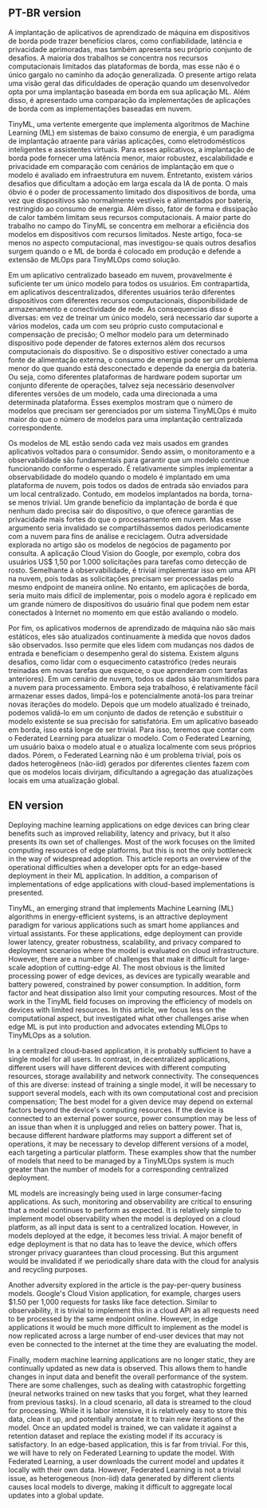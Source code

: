 ## PT-BR version
A implantação de aplicativos de aprendizado de máquina em dispositivos de borda pode trazer benefícios claros, como confiabilidade, latência e privacidade aprimoradas, mas também apresenta seu próprio conjunto de desafios. A maioria dos trabalhos se concentra nos recursos computacionais limitados das plataformas de borda, mas esse não é o único gargalo no caminho da adoção generalizada. O presente artigo relata uma visão geral das dificuldades de operação quando um desenvolvedor opta por uma implantação baseada em borda em sua aplicação ML. Além disso, é apresentado uma comparação da implementações de aplicações de borda com as implementações baseadas em nuvem.

TinyML, uma vertente emergente que implementa algoritmos de Machine Learning (ML) em sistemas de baixo consumo de energia, é um paradigma de implantação atraente para várias aplicações, como eletrodomésticos inteligentes e assistentes virtuais. Para esses aplicativos, a implantação de borda pode fornecer uma latência menor, maior robustez, escalabilidade e privacidade em comparação com cenários de implantação em que o modelo é avaliado em infraestrutura em nuvem. Entretanto, existem vários desafios que dificultam a adoção em larga escala da IA de ponta. O mais óbvio é o poder de processamento limitado dos dispositivos de borda, uma vez que dispositivos são normalmente vestíveis e alimentados por bateria, restringido ao consumo de energia. Além disso, fator de forma e dissipação de calor também limitam seus recursos computacionais. A maior parte do trabalho no campo do TinyML se concentra em melhorar a eficiência dos modelos em dispositivos com recursos limitados. Neste artigo, foca-se menos no aspecto computacional, mas investigou-se quais outros desafios surgem quando o e ML de borda é colocado em produção e defende a extensão de MLOps para TinyMLOps como solução.

Em um aplicativo centralizado baseado em nuvem, provavelmente é suficiente ter um único modelo para todos os usuários. Em contrapartida, em aplicativos descentralizados, diferentes usuários terão diferentes dispositivos com diferentes recursos computacionais, disponibilidade de armazenamento e conectividade de rede. As consequencias disso é diversas: em vez de treinar um único modelo, será necessario dar suporte a vários modelos, cada um com seu próprio custo computacional e compensação de precisão; O melhor modelo para um determinado dispositivo pode depender de fatores externos além dos recursos computacionais do dispositivo. Se o dispositivo estiver conectado a uma fonte de alimentação externa, o consumo de energia pode ser um problema menor do que quando está desconectado e depende da energia da bateria. Ou seja, como diferentes plataformas de hardware podem suportar um conjunto diferente de operações, talvez seja necessário desenvolver diferentes versões de um modelo, cada uma direcionada a uma determinada plataforma. Esses exemplos mostram que o número de modelos que precisam ser gerenciados por um sistema TinyMLOps é muito maior do que o número de modelos para uma implantação centralizada correspondente.

Os modelos de ML estão sendo cada vez mais usados em grandes aplicativos voltados para o consumidor. Sendo assim, o monitoramento e a observabilidade são fundamentais para garantir que um modelo continue funcionando conforme o esperado. É relativamente simples implementar a observabilidade do modelo quando o modelo é implantado em uma plataforma de nuvem, pois todos os dados de entrada são enviados para um local centralizado. Contudo, em modelos implantados na borda, torna-se menos trivial. Um grande benefício da implantação de borda é que nenhum dado precisa sair do dispositivo, o que oferece garantias de privacidade mais fortes do que o processamento em nuvem. Mas esse argumento seria invalidado se compartilhássemos dados periodicamente com a nuvem para fins de análise e reciclagem.
Outra adversidade explorada no artigo são os modelos de negócios de pagamento por consulta. A aplicação Cloud Vision do Google, por exemplo, cobra dos usuários US$ 1,50 por 1.000 solicitações para tarefas como detecção de rosto. Semelhante à observabilidade, é trivial implementar isso em uma API na nuvem, pois todas as solicitações precisam ser processadas pelo mesmo endpoint de maneira online. No entanto, em aplicações de borda, seria muito mais difícil de implementar, pois o modelo agora é replicado em um grande número de dispositivos do usuário final que podem nem estar conectados à Internet no momento em que estão avaliando o modelo. 

Por fim, os aplicativos modernos de aprendizado de máquina não são mais estáticos, eles são atualizados continuamente à medida que novos dados são observados. Isso permite que eles lidem com mudanças nos dados de entrada e beneficiam o desempenho geral do sistema. Existem alguns desafios, como lidar com o esquecimento catastrófico (redes neurais treinadas em novas tarefas que esquece, o que aprenderam com tarefas anteriores). Em um cenário de nuvem, todos os dados são transmitidos para a nuvem para processamento. Embora seja trabalhoso, é relativamente fácil armazenar esses dados, limpá-los e potencialmente anotá-los para treinar novas iterações do modelo. Depois que um modelo atualizado é treinado, podemos validá-lo em um conjunto de dados de retenção e substituir o modelo existente se sua precisão for satisfatória. Em um aplicativo baseado em borda, isso está longe de ser trivial. Para isso, teremos que contar com o Federated Learning para atualizar o modelo. Com o Federated Learning, um usuário baixa o modelo atual e o atualiza localmente com seus próprios dados. Pórem, o Federated Learning não é um problema trivial, pois os dados heterogêneos (não-iid) gerados por diferentes clientes fazem com que os modelos locais divirjam, dificultando a agregação das atualizações locais em uma atualização global.


## EN version
Deploying machine learning applications on edge devices can bring clear benefits such as improved reliability, latency and privacy, but it also presents its own set of challenges. Most of the work focuses on the limited computing resources of edge platforms, but this is not the only bottleneck in the way of widespread adoption. This article reports an overview of the operational difficulties when a developer opts for an edge-based deployment in their ML application. In addition, a comparison of implementations of edge applications with cloud-based implementations is presented.

TinyML, an emerging strand that implements Machine Learning (ML) algorithms in energy-efficient systems, is an attractive deployment paradigm for various applications such as smart home appliances and virtual assistants. For these applications, edge deployment can provide lower latency, greater robustness, scalability, and privacy compared to deployment scenarios where the model is evaluated on cloud infrastructure. However, there are a number of challenges that make it difficult for large-scale adoption of cutting-edge AI. The most obvious is the limited processing power of edge devices, as devices are typically wearable and battery powered, constrained by power consumption. In addition, form factor and heat dissipation also limit your computing resources. Most of the work in the TinyML field focuses on improving the efficiency of models on devices with limited resources. In this article, we focus less on the computational aspect, but investigated what other challenges arise when edge ML is put into production and advocates extending MLOps to TinyMLOps as a solution.

In a centralized cloud-based application, it is probably sufficient to have a single model for all users. In contrast, in decentralized applications, different users will have different devices with different computing resources, storage availability and network connectivity. The consequences of this are diverse: instead of training a single model, it will be necessary to support several models, each with its own computational cost and precision compensation; The best model for a given device may depend on external factors beyond the device's computing resources. If the device is connected to an external power source, power consumption may be less of an issue than when it is unplugged and relies on battery power. That is, because different hardware platforms may support a different set of operations, it may be necessary to develop different versions of a model, each targeting a particular platform. These examples show that the number of models that need to be managed by a TinyMLOps system is much greater than the number of models for a corresponding centralized deployment.

ML models are increasingly being used in large consumer-facing applications. As such, monitoring and observability are critical to ensuring that a model continues to perform as expected. It is relatively simple to implement model observability when the model is deployed on a cloud platform, as all input data is sent to a centralized location. However, in models deployed at the edge, it becomes less trivial. A major benefit of edge deployment is that no data has to leave the device, which offers stronger privacy guarantees than cloud processing. But this argument would be invalidated if we periodically share data with the cloud for analysis and recycling purposes.

Another adversity explored in the article is the pay-per-query business models. Google's Cloud Vision application, for example, charges users $1.50 per 1,000 requests for tasks like face detection. Similar to observability, it is trivial to implement this in a cloud API as all requests need to be processed by the same endpoint online. However, in edge applications it would be much more difficult to implement as the model is now replicated across a large number of end-user devices that may not even be connected to the internet at the time they are evaluating the model.

Finally, modern machine learning applications are no longer static, they are continually updated as new data is observed. This allows them to handle changes in input data and benefit the overall performance of the system. There are some challenges, such as dealing with catastrophic forgetting (neural networks trained on new tasks that you forget, what they learned from previous tasks). In a cloud scenario, all data is streamed to the cloud for processing. While it is labor intensive, it is relatively easy to store this data, clean it up, and potentially annotate it to train new iterations of the model. Once an updated model is trained, we can validate it against a retention dataset and replace the existing model if its accuracy is satisfactory. In an edge-based application, this is far from trivial. For this, we will have to rely on Federated Learning to update the model. With Federated Learning, a user downloads the current model and updates it locally with their own data. However, Federated Learning is not a trivial issue, as heterogeneous (non-iid) data generated by different clients causes local models to diverge, making it difficult to aggregate local updates into a global update.
